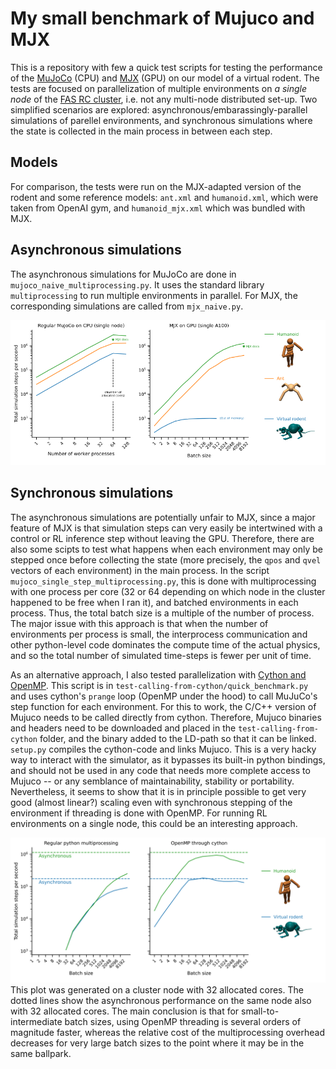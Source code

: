# My small benchmark of Mujuco and MJX
This is a repository with few a quick test scripts for testing the performance of the [MuJoCo](https://mujoco.org/) (CPU) and [MJX](https://mujoco.readthedocs.io/en/stable/mjx.html) (GPU) on our model of a virtual rodent. The tests are focused on parallelization of multiple environments on _a single node_ of the [FAS RC cluster](https://www.rc.fas.harvard.edu/), i.e. not any multi-node distributed set-up. Two simplified scenarios are explored: asynchronous/embarassingly-parallel simulations of parellel environments, and synchronous simulations where the state is collected in the main process in between each step.

## Models
For comparison, the tests were run on the MJX-adapted version of the rodent and some reference models: `ant.xml` and `humanoid.xml`, which were taken from OpenAI gym, and `humanoid_mjx.xml` which was bundled with MJX.

## Asynchronous simulations
The asynchronous simulations for MuJoCo are done in `mujoco_naive_multiprocessing.py`. It uses the standard library `multiprocessing` to run multiple environments in parallel. For MJX, the corresponding simulations are called from `mjx_naive.py`. 

![image](plots/basic_benchmark.png)

## Synchronous simulations
The asynchronous simulations are potentially unfair to MJX, since a major feature of MJX is that simulation steps can very easily be intertwined with a control or RL inference step without leaving the GPU. Therefore, there are also some scipts to test what happens when each environment may only be stepped once before collecting the state (more precisely, the `qpos` and `qvel` vectors of each environment) in the main process. In the script `mujoco_single_step_multiprocessing.py`, this is done with multiprocessing with one process per core (32 or 64 depending on which node in the cluster happened to be free when I ran it), and batched environments in each process. Thus, the total batch size is a multiple of the number of process. The major issue with this approach is that when the number of environments per process is small, the interprocess communication and other python-level code dominates the compute time of the actual physics, and so the total number of simulated time-steps is fewer per unit of time.

As an alternative approach, I also tested parallelization with [Cython and OpenMP](https://cython.readthedocs.io/en/stable/src/userguide/parallelism.html). This script is in `test-calling-from-cython/quick_benchmark.py` and uses cython's `prange` loop (OpenMP under the hood) to call MuJuCo's step function for each environment. For this to work, the C/C++ version of Mujuco needs to be called directly from cython. Therefore, Mujuco binaries and headers need to be downloaded and placed in the `test-calling-from-cython` folder, and the binary added to the LD-path so that it can be linked. `setup.py` compiles the cython-code and links Mujuco. This is a very hacky way to interact with the simulator, as it bypasses its built-in python bindings, and should not be used in any code that needs more complete access to Mujuco -- or any semblance of maintainability, stability or portability. Nevertheless, it seems to show that it is in principle possible to get very good (almost linear?) scaling even with synchronous stepping of the environment if threading is done with OpenMP. For running RL environments on a single node, this could be an interesting approach.

![image](plots/synchronous_updates.png)
This plot was generated on a cluster node with 32 allocated cores. The dotted lines show the asynchronous performance on the same node also with 32 allocated cores. The main conclusion is that for small-to-intermediate batch sizes, using OpenMP threading is several orders of magnitude faster, whereas the relative cost of the multiprocessing overhead decreases for very large batch sizes to the point where it may be in the same ballpark.
